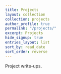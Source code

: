 ```yaml
---
title: Projects
layout: collection
collection: projects
author_profile: true
permalink: "/projects/"
excerpt: Projects
hide_signup: true
entries_layout: list
sort_by: read_date
sort_order: reverse
---
```


Project write-ups.
